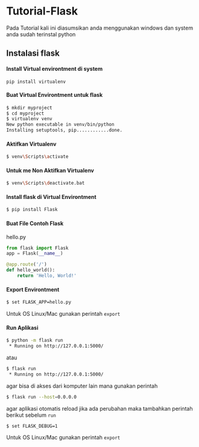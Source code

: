 # Tutorial-Flask

Pada Tutorial kali ini diasumsikan anda menggunakan windows dan system anda sudah terinstal python

## Instalasi flask ##

#### Install Virtual environtment di system ####

`` pip install virtualenv ``

#### Buat Virtual Environtment untuk flask ####

```bash
$ mkdir myproject
$ cd myproject
$ virtualenv venv
New python executable in venv/bin/python
Installing setuptools, pip............done.
```

#### Aktifkan Virtualenv ####

```bash
$ venv\Scripts\activate
```

#### Untuk me Non Aktifkan Virtualenv ####

```bash
$ venv\Scripts\deactivate.bat
```

#### Install flask di Virtual Environtment ####

```bash
$ pip install Flask
```

#### Buat File Contoh Flask ###

hello.py

```python
from flask import Flask
app = Flask(__name__)

@app.route('/')
def hello_world():
    return 'Hello, World!'
```

#### Export Environtment #####

```bash
$ set FLASK_APP=hello.py
```

Untuk OS Linux/Mac gunakan perintah ``export``

#### Run Aplikasi #####

```bash
$ python -m flask run
 * Running on http://127.0.0.1:5000/
```

atau

```bash
$ flask run
 * Running on http://127.0.0.1:5000/
```

agar bisa di akses dari komputer lain mana gunakan perintah 

```bash
$ flask run --host=0.0.0.0
```

agar aplikasi otomatis reload jika ada perubahan maka tambahkan perintah berikut sebelum ``run``

```bash
$ set FLASK_DEBUG=1
```

Untuk OS Linux/Mac gunakan perintah ``export``
